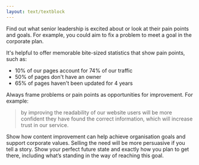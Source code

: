 ```yaml
---
layout: text/textblock
---
```


Find out what senior leadership is excited about or look at their pain points and goals. For example, you could aim to fix a problem to meet a goal in the corporate plan.

It's helpful to offer memorable bite-sized statistics that show pain points, such as:
- 10% of our pages account for 74% of our traffic
- 50% of pages don't have an owner
- 65% of pages haven't been updated for 4 years

Always frame problems or pain points as opportunities for improvement. For example:
>by improving the readability of our website users will be more confident they have found the correct information, which will increase trust in our service.

Show how content improvement can help achieve organisation goals and support corporate values.
Selling the need will be more persuasive if you tell a story. Show your perfect future state and exactly how you plan to get there, including what’s standing in the way of reaching this goal.


